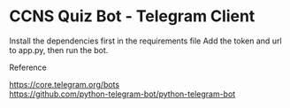 # CCNS Quiz Bot - Telegram Client

Install the dependencies first in the requirements file
Add the token and url to app.py, then run the bot.

Reference

https://core.telegram.org/bots  
https://github.com/python-telegram-bot/python-telegram-bot
